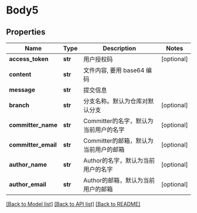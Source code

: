 # Body5

## Properties
Name | Type | Description | Notes
------------ | ------------- | ------------- | -------------
**access_token** | **str** | 用户授权码 | [optional] 
**content** | **str** | 文件内容, 要用 base64 编码 | 
**message** | **str** | 提交信息 | 
**branch** | **str** | 分支名称。默认为仓库对默认分支 | [optional] 
**committer_name** | **str** | Committer的名字，默认为当前用户的名字 | [optional] 
**committer_email** | **str** | Committer的邮箱，默认为当前用户的邮箱 | [optional] 
**author_name** | **str** | Author的名字，默认为当前用户的名字 | [optional] 
**author_email** | **str** | Author的邮箱，默认为当前用户的邮箱 | [optional] 

[[Back to Model list]](../README.md#documentation-for-models) [[Back to API list]](../README.md#documentation-for-api-endpoints) [[Back to README]](../README.md)

